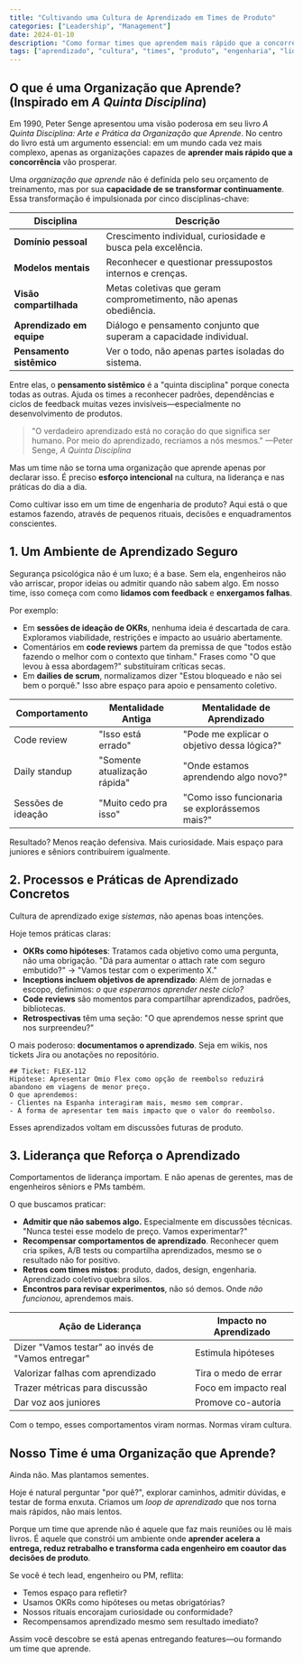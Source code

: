 ```yaml
---
title: "Cultivando uma Cultura de Aprendizado em Times de Produto"
categories: ["Leadership", "Management"]
date: 2024-01-10
description: "Como formar times que aprendem mais rápido que a concorrência através de práticas concretas, liderança que reforça o aprendizado e ambientes seguros para experimentação."
tags: ["aprendizado", "cultura", "times", "produto", "engenharia", "liderança"]
---
```


## O que é uma Organização que Aprende? (Inspirado em _A Quinta Disciplina_)

Em 1990, Peter Senge apresentou uma visão poderosa em seu livro _A Quinta Disciplina: Arte e Prática da Organização que Aprende_. No centro do livro está um argumento essencial: em um mundo cada vez mais complexo, apenas as organizações capazes de **aprender mais rápido que a concorrência** vão prosperar.

Uma _organização que aprende_ não é definida pelo seu orçamento de treinamento, mas por sua **capacidade de se transformar continuamente**. Essa transformação é impulsionada por cinco disciplinas-chave:

| Disciplina                | Descrição                                                          |
| ------------------------- | ------------------------------------------------------------------ |
| **Domínio pessoal**       | Crescimento individual, curiosidade e busca pela excelência.       |
| **Modelos mentais**       | Reconhecer e questionar pressupostos internos e crenças.           |
| **Visão compartilhada**   | Metas coletivas que geram comprometimento, não apenas obediência.  |
| **Aprendizado em equipe** | Diálogo e pensamento conjunto que superam a capacidade individual. |
| **Pensamento sistêmico**  | Ver o todo, não apenas partes isoladas do sistema.                 |

Entre elas, o **pensamento sistêmico** é a "quinta disciplina" porque conecta todas as outras. Ajuda os times a reconhecer padrões, dependências e ciclos de feedback muitas vezes invisíveis—especialmente no desenvolvimento de produtos.

> "O verdadeiro aprendizado está no coração do que significa ser humano. Por meio do aprendizado, recriamos a nós mesmos."
> —Peter Senge, _A Quinta Disciplina_

Mas um time não se torna uma organização que aprende apenas por declarar isso. É preciso **esforço intencional** na cultura, na liderança e nas práticas do dia a dia.

Como cultivar isso em um time de engenharia de produto? Aqui está o que estamos fazendo, através de pequenos rituais, decisões e enquadramentos conscientes.

## 1. Um Ambiente de Aprendizado Seguro

Segurança psicológica não é um luxo; é a base. Sem ela, engenheiros não vão arriscar, propor ideias ou admitir quando não sabem algo. Em nosso time, isso começa com como **lidamos com feedback** e **enxergamos falhas**.

Por exemplo:

- Em **sessões de ideação de OKRs**, nenhuma ideia é descartada de cara. Exploramos viabilidade, restrições e impacto ao usuário abertamente.
- Comentários em **code reviews** partem da premissa de que "todos estão fazendo o melhor com o contexto que tinham." Frases como "O que levou à essa abordagem?" substituíram críticas secas.
- Em **dailies de scrum**, normalizamos dizer "Estou bloqueado e não sei bem o porquê." Isso abre espaço para apoio e pensamento coletivo.

| Comportamento      | Mentalidade Antiga           | Mentalidade de Aprendizado                     |
| ------------------ | ---------------------------- | ---------------------------------------------- |
| Code review        | "Isso está errado"           | "Pode me explicar o objetivo dessa lógica?"    |
| Daily standup      | "Somente atualização rápida" | "Onde estamos aprendendo algo novo?"           |
| Sessões de ideação | "Muito cedo pra isso"        | "Como isso funcionaria se explorássemos mais?" |

Resultado? Menos reação defensiva. Mais curiosidade. Mais espaço para juniores e sêniors contribuírem igualmente.

## 2. Processos e Práticas de Aprendizado Concretos

Cultura de aprendizado exige _sistemas_, não apenas boas intenções.

Hoje temos práticas claras:

- **OKRs como hipóteses**: Tratamos cada objetivo como uma pergunta, não uma obrigação. "Dá para aumentar o attach rate com seguro embutido?" → "Vamos testar com o experimento X."
- **Inceptions incluem objetivos de aprendizado**: Além de jornadas e escopo, definimos: _o que esperamos aprender neste ciclo?_
- **Code reviews** são momentos para compartilhar aprendizados, padrões, bibliotecas.
- **Retrospectivas** têm uma seção: "O que aprendemos nesse sprint que nos surpreendeu?"

O mais poderoso: **documentamos o aprendizado**. Seja em wikis, nos tickets Jira ou anotações no repositório.

```
## Ticket: FLEX-112
Hipótese: Apresentar Omio Flex como opção de reembolso reduzirá abandono em viagens de menor preço.
O que aprendemos:
- Clientes na Espanha interagiram mais, mesmo sem comprar.
- A forma de apresentar tem mais impacto que o valor do reembolso.
```

Esses aprendizados voltam em discussões futuras de produto.

## 3. Liderança que Reforça o Aprendizado

Comportamentos de liderança importam. E não apenas de gerentes, mas de engenheiros sêniors e PMs também.

O que buscamos praticar:

- **Admitir que não sabemos algo.** Especialmente em discussões técnicas. "Nunca testei esse modelo de preço. Vamos experimentar?"
- **Recompensar comportamentos de aprendizado**. Reconhecer quem cria spikes, A/B tests ou compartilha aprendizados, mesmo se o resultado não for positivo.
- **Retros com times mistos**: produto, dados, design, engenharia. Aprendizado coletivo quebra silos.
- **Encontros para revisar experimentos**, não só demos. Onde _não funcionou_, aprendemos mais.

| Ação de Liderança                                 | Impacto no Aprendizado |
| ------------------------------------------------- | ---------------------- |
| Dizer "Vamos testar" ao invés de "Vamos entregar" | Estimula hipóteses     |
| Valorizar falhas com aprendizado                  | Tira o medo de errar   |
| Trazer métricas para discussão                    | Foco em impacto real   |
| Dar voz aos juniores                              | Promove co-autoria     |

Com o tempo, esses comportamentos viram normas. Normas viram cultura.

## Nosso Time é uma Organização que Aprende?

Ainda não. Mas plantamos sementes.

Hoje é natural perguntar "por quê?", explorar caminhos, admitir dúvidas, e testar de forma enxuta. Criamos um _loop de aprendizado_ que nos torna mais rápidos, não mais lentos.

Porque um time que aprende não é aquele que faz mais reuniões ou lê mais livros. É aquele que constrói um ambiente onde **aprender acelera a entrega, reduz retrabalho e transforma cada engenheiro em coautor das decisões de produto**.

Se você é tech lead, engenheiro ou PM, reflita:

- Temos espaço para refletir?
- Usamos OKRs como hipóteses ou metas obrigatórias?
- Nossos rituais encorajam curiosidade ou conformidade?
- Recompensamos aprendizado mesmo sem resultado imediato?

Assim você descobre se está apenas entregando features—ou formando um time que aprende.
